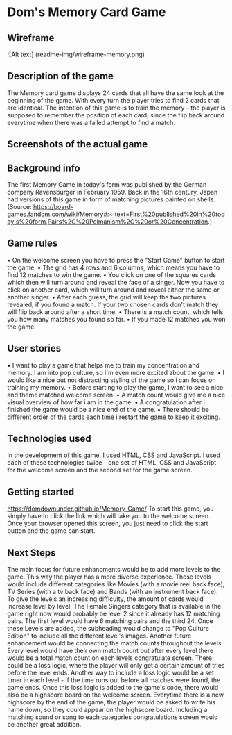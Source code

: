 # Dom's Memory Card Game

## Wireframe

![Alt text] (readme-img/wireframe-memory.png)

## Description of the game

The Memory card game displays 24 cards that all have the same look at the beginning of the game. With every turn the player tries to find 2 cards that are identical. The intention of this game is to train the memory - the player is supposed to remember the position of each card, since the flip back around everytime when there was a failed attempt to find a match.

## Screenshots of the actual game

## Background info

The first Memory Game in today's form was published by the German company Ravensburger in February 1959. Back in the 16th century, Japan had versions of this game in form of matching pictures painted on shells. (Source: https://board-games.fandom.com/wiki/Memory#:~:text=First%20published%20in%20today's%20form,Pairs%2C%20Pelmanism%2C%20or%20Concentration.)

## Game rules

• On the welcome screen you have to press the "Start Game" button to start the game.
• The grid has 4 rows and 6 columns, which means you have to find 12 matches to win the game.
• You click on one of the squares cards which then will turn around and reveal the face of a singer. Now you have to click on another card, which will turn around and reveal either the same or another singer.
• After each guess, the grid will keep the two pictures revealed, if you found a match. If your two chosen cards don't match they will flip back around after a short time.
• There is a match count, which tells you how many matches you found so far.
• If you made 12 matches you won the game.

## User stories

• I want to play a game that helps me to train my concentration and memory. I am into pop culture, so i'm even more excited about the game.
• I would like a nice but not distracting styling of the game so i can focus on training my memory.
• Before starting to play the game, I want to see a nice and theme matched welcome screen.
• A match count would give me a nice visual overview of how far i am in the game.
• A congratulation after i finished the game would be a nice end of the game.
• There should be different order of the cards each time i restart the game to keep it exciting.

## Technologies used

In the development of this game, I used HTML, CSS and JavaScript. I used each of these technologies twice - one set of HTML, CSS and JavaScript for the welcome screen and the second set for the game screen.

## Getting started

https://domdownunder.github.io/Memory-Game/
To start this game, you simply have to click the link which will take you to the welcome screen. Once your browser opened this screen, you just need to click the start button and the game can start.

## Next Steps

The main focus for future enhancments would be to add more levels to the game. This way the player has a more diverse experience. These levels would include different categories like Movies (with a movie reel back face), TV Series (with a tv back face) and Bands (with an instrument back face). To give the levels an increasing difficulty, the amount of cards would increase level by level. The Female Singers category that is available in the game right now would probably be level 2 since it already has 12 matching pairs. The first level would have 6 matching pairs and the third 24. Once these Levels are added, the subheading would change to "Pop Culture Edition" to include all the different level's images.
Another future enhancement would be connecting the match counts throughout the levels. Every level would have their own match count but after every level there would be a total match count on each levels congratulate screen.
There could be a loss logic, where the player will only get a certain amount of tries before the level ends. Another way to include a loss logic would be a set timer in each level - if the time runs out before all matches were found, the game ends.
Once this loss logic is added to the game's code, there would also be a highscore board on the welcome screen. Everytime there is a new highscore by the end of the game, the player would be asked to write his name down, so they could appear on the highscore board.
Including a matching sound or song to each categories congratulations screen would be another great addition.
